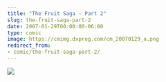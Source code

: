 ```yaml
---
title: "The Fruit Saga - Part 2"
slug: the-fruit-saga-part-2
date: 2007-01-29T00:00:00-06:00
type: comic
image: https://cmimg.dxprog.com/cm_20070129_a.png
redirect_from:
- comic/the-fruit-saga-part-2/
---
```

[![](https://cmimg.dxprog.com/cm_20070129_a.png)](https://cmimg.dxprog.com/cm_20070129_a.png)


